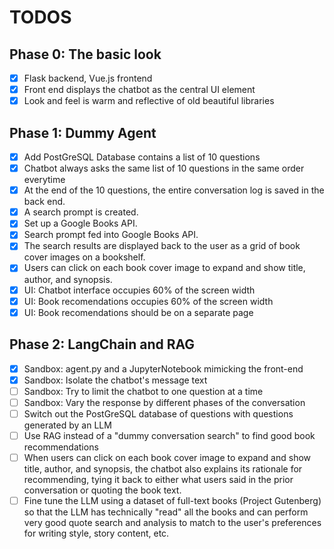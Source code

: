 # TODOS

## Phase 0: The basic look

 - [x] Flask backend, Vue.js frontend
 - [x] Front end displays the chatbot as the central UI element
 - [x] Look and feel is warm and reflective of old beautiful libraries

## Phase 1: Dummy Agent

 - [x] Add PostGreSQL Database contains a list of 10 questions
 - [x] Chatbot always asks the same list of 10 questions in the same order everytime
 - [x] At the end of the 10 questions, the entire conversation log is saved in the back end.
 - [x] A search prompt is created.
 - [x] Set up a Google Books API.
 - [x] Search prompt fed into Google Books API. 
 - [x] The search results are displayed back to the user as a grid of book cover images on a bookshelf.
 - [x] Users can click on each book cover image to expand and show title, author, and synopsis.
 - [x] UI: Chatbot interface occupies 60% of the screen width
 - [x] UI: Book recomendations occupies 60% of the screen width
 - [x] UI: Book recomendations should be on a separate page

## Phase 2: LangChain and RAG

 - [x] Sandbox: agent.py and a JupyterNotebook mimicking the front-end
 - [x] Sandbox: Isolate the chatbot's message text
 - [ ] Sandbox: Try to limit the chatbot to one question at a time
 - [ ] Sandbox: Vary the response by different phases of the conversation
 - [ ] Switch out the PostGreSQL database of questions with questions generated by an LLM
 - [ ] Use RAG instead of a "dummy conversation search" to find good book recommendations
 - [ ] When users can click on each book cover image to expand and show title, author, and synopsis, the chatbot also explains its rationale for recommending, tying it back to either what users said in the prior conversation or quoting the book text.
 - [ ] Fine tune the LLM using a dataset of full-text books (Project Gutenberg) so that the LLM has technically "read" all the books and can perform very good quote search and analysis to match to the user's preferences for writing style, story content, etc.